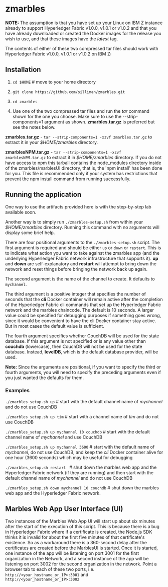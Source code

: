 # zmarbles

**NOTE:** The assumption is that you have set up your Linux on IBM Z instance already to support Hyperledger Fabric v1.0.0, v1.0.1 or v1.0.2 and that you have already downloaded or created the Docker images for the release you wish to use, and that these images have the *latest* tag.

The contents of either of these two compressed tar files should work with Hyperledger Fabric v1.0.0, v1.0.1 or v1.0.2 on IBM Z: 

## Installation 

1. `cd $HOME` # move to your home directory

2. `git clone https://github.com/silliman/zmarbles.git`

3. `cd zmarbles`

4. Use one of the two compressed tar files and run the *tar* command shown for the one you choose. Make sure to use the --strip-components=1 argument as shown.  **zmarbles.tar.gz** is preferred but see the notes below.


**zmarbles.tar.gz**  - `tar --strip-components=1 -xzvf zmarbles.tar.gz` to extract it in your *$HOME/zmarbles* directory.

**zmarblesNPM.tar.gz**  - `tar --strip-components=1 -xzvf zmarblesNPM.tar.gz` to extract it in *$HOME/zmarbles* directory. If you do not have access to npm this tarball contains the node_modules directory inside of the zmarbles/marblesUI directory, that is, the 'npm install' has been done for you.  This file is recommended only if your system has restrictions that prevent the npm install command from running successfully. 

## Running the application

One way to use the artifacts provided here is with the step-by-step lab available soon.

Another way is to simply run `./zmarbles-setup.sh` from within your *$HOME/zmarbles* directory.  Running this command with no arguments will display some brief help.

There are four positional arguments to the `./zmarbles-setup.sh` script.  The first argument is required and should be either `up` or `down` or `restart`.  This is to indicate what action you want to take against the zmarbles app (and the underlying Hyperledger Fabric network infrastructure that supports it).  **up** and **down** are self-explanatory and **restart** will attempt to bring down the network and reset things before bringing the network back up again.  

The second argument is the name of the channel to create.  It defaults to `mychannel`.  

The third argument is a positive integer that specifies the number of seconds that the **cli** Docker container will remain active after the completion of the Hyperledger Fabric cli commands that set up the Hyperledger Fabric network and the marbles chaincode.  The default is 10 seconds. A larger value could be specified for debugging purposes if something goes wrong, since it would be convenient to have the cli Docker container stay active. But in most cases the default value is sufficient.

The fourth argument specifies whether CouchDB will be used for the state database.  If this argument is not specified or is any value other than **couchdb** (lowercase), then CouchDB will not be used for the state database.  Instead, **levelDB**, which is the default database provider, will be used. 

**Note:** Since the arguments are positional, if you want to specify the third or fourth arguments, you will need to specify the preceding arguments even if you just wanted the defaults for them.

### Examples

`./zmarbles_setup.sh up`   # start with the default channel name of *mychannel* and do not use CouchDB

`./zmarbles_setup.sh up tim`  # start with a channel name of *tim* and do not use CouchDB

`./zmarbles_setup.sh up mychannel 10 couchdb`  # start with the default channel name of *mychannel* and use CouchDB

`./zmarbles_setup.sh up mychannel 3600` # start with the default name of *mychannel*, do not use CouchDB, and keep the *cli* Docker container alive for one hour (3600 seconds) which may be useful for debugging

`./zmarbles_setup.sh restart `  # shut down the marbles web app and the Hyperledger Fabric network (if they are running) and then start with the default channel name of *mychannel* and do not use CouchDB

`./zmarbles_setup.sh down mychannel 10 couchdb`  # shut down the marbles web app and the Hyperledger Fabric network.  

## Marbles Web App User Interface (UI)

Two instances of the Marbles Web App UI will start up about six minutes after the start of the execution of this script.  This is because there is a bug in Hyperledger Fabric where if a certificate is created, the Node.js SDK thinks it is invalid for about the first five minutes of that certificate's existence.  So as a workaround there is a 360-second delay after the certificates are created before the MarblesUI is started.  Once it is started, one instance of the app will be listening on port 3001 for the first organization in the Network, and a second instance of the app will be listening on port 3002 for the second organization in the network.  Point a browser tab to each of these two ports, i.e. `http://<your_hostname_or_IP>:3001` and `http://<your_hostname_or_IP>:3002`
